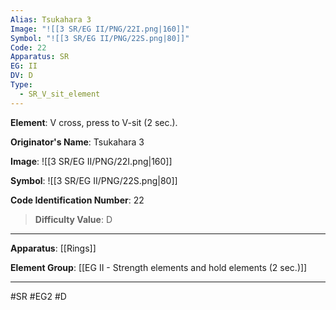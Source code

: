 ```yaml
---
Alias: Tsukahara 3
Image: "![[3 SR/EG II/PNG/22I.png|160]]"
Symbol: "![[3 SR/EG II/PNG/22S.png|80]]"
Code: 22
Apparatus: SR
EG: II
DV: D
Type:
  - SR_V_sit_element
---
```

**Element**: V cross, press to V-sit (2 sec.).

**Originator's Name**: Tsukahara 3

**Image**:
![[3 SR/EG II/PNG/22I.png|160]]

**Symbol**:
![[3 SR/EG II/PNG/22S.png|80]]

**Code Identification Number**: 22

>**Difficulty Value**: D

___
**Apparatus**: [[Rings]]

**Element Group**: [[EG II - Strength elements and hold elements (2 sec.)]]
___
#SR #EG2 #D
